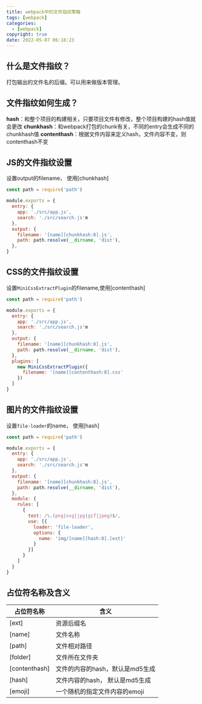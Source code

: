 ```yaml
---
title: webpack中的文件指纹策略
tags: [webpack]
categories:
  - [webpack]
copyright: true
date: 2022-05-07 06:18:23
---
```


## 什么是文件指纹？

打包输出的文件名的后缀。可以用来做版本管理。

<!-- more -->

## 文件指纹如何生成？

**hash**：和整个项目的构建相关，只要项目文件有修改，整个项目构建的hash值就会更改
**chunkhash**：和webpack打包的chunk有关，不同的entry会生成不同的chunkhash值
**contenthash**：根据文件内容来定义hash，文件内容不变，则contenthash不变

## JS的文件指纹设置

设置output的filename， 使用[chunkhash]

```js
const path = require('path')

module.exports = {
  entry: {
    app: './src/app.js',
    search: './src/search.js'm
  },
  output: {
    filename: '[name][chunkhash:8].js',
    path: path.resolve(__dirname, 'dist'),
  },
}
```

## CSS的文件指纹设置

设置`MiniCssExtractPlugin`的filename,使用[contenthash]

```js
const path = require('path')

module.exports = {
  entry: {
    app: './src/app.js',
    search: './src/search.js'm
  },
  output: {
    filename: '[name][chunkhash:8].js',
    path: path.resolve(__dirname, 'dist'),
  },
  plugins: [
    new MiniCssExtractPlugin({
      filename: '[name][contenthash:8].css'
    })
  ]
}
```

## 图片的文件指纹设置

设置`file-loader`的name， 使用[hash]

```js
const path = require('path')

module.exports = {
  entry: {
    app: './src/app.js',
    search: './src/search.js'm
  },
  output: {
    filename: '[name][chunkhash:8].js',
    path: path.resolve(__dirname, 'dist'),
  },
  module: {
    rules: [
      {
        test: /\.(png|svg|jpg|gif|jpeg)$/,
        use: [{
          loader: 'file-loader',
          options: {
            name: 'img/[name][hash:8].[ext]'
          }
        }]
      }
    ]
  }
}
```

## 占位符名称及含义

| 占位符名称 | 含义 |
| --- | --- |
| [ext] | 资源后缀名 |
| [name] | 文件名称 |
| [path] | 文件相对路径 |
| [folder] | 文件所在文件夹 |
| [contenthash] | 文件的内容的hash，默认是md5生成 |
| [hash] | 文件内容的hash， 默认是md5生成 |
| [emoji] | 一个随机的指定文件内容的emoji |
